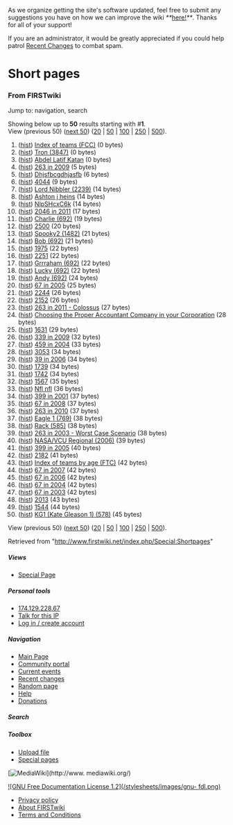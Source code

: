 As we organize getting the site's software updated, feel free to submit any
suggestions you have on how we can improve the wiki
_**_[here!](/index.php/User:Hallry/Suggestions "User:Hallry/Suggestions"
)_**_. Thanks for all of your support!

If you are an administrator, it would be greatly appreciated if you could help
patrol [Recent Changes](/index.php/Special:Recentchanges
"Special:Recentchanges" ) to combat spam.

# Short pages

### From FIRSTwiki

Jump to: navigation, search

Showing below up to **50** results starting with #**1**.  
View (previous 50) ([next
50](/index.php?title=Special:Shortpages&limit=50&offset=50))
([20](/index.php?title=Special:Shortpages&limit=20&offset=0) |
[50](/index.php?title=Special:Shortpages&limit=50&offset=0) |
[100](/index.php?title=Special:Shortpages&limit=100&offset=0) |
[250](/index.php?title=Special:Shortpages&limit=250&offset=0) |
[500](/index.php?title=Special:Shortpages&limit=500&offset=0)).

  1. ([hist](/index.php?title=Index_of_teams_%28FCC%29&action=history "Index of teams \(FCC\)" )) [Index of teams (FCC)](/index.php/Index_of_teams_%28FCC%29 "Index of teams \(FCC\)" ) (0 bytes)
  2. ([hist](/index.php?title=Tron_%283847%29&action=history "Tron \(3847\)" )) [Tron (3847)](/index.php/Tron_%283847%29 "Tron \(3847\)" ) (0 bytes)
  3. ([hist](/index.php?title=Abdel_Latif_Katan&action=history "Abdel Latif Katan" )) [Abdel Latif Katan](/index.php/Abdel_Latif_Katan "Abdel Latif Katan" ) (0 bytes)
  4. ([hist](/index.php?title=263_in_2009&action=history "263 in 2009" )) [263 in 2009](/index.php/263_in_2009 "263 in 2009" ) (5 bytes)
  5. ([hist](/index.php?title=Dhjsfbcgdhjasfb&action=history "Dhjsfbcgdhjasfb" )) [Dhjsfbcgdhjasfb](/index.php/Dhjsfbcgdhjasfb "Dhjsfbcgdhjasfb" ) (6 bytes)
  6. ([hist](/index.php?title=4044&action=history "4044" )) [4044](/index.php/4044 "4044" ) (9 bytes)
  7. ([hist](/index.php?title=Lord_Nibbler_%282239%29&action=history "Lord Nibbler \(2239\)" )) [Lord Nibbler (2239)](/index.php/Lord_Nibbler_%282239%29 "Lord Nibbler \(2239\)" ) (14 bytes)
  8. ([hist](/index.php?title=Ashton_j_heins&action=history "Ashton j heins" )) [Ashton j heins](/index.php/Ashton_j_heins "Ashton j heins" ) (14 bytes)
  9. ([hist](/index.php?title=NlpSHcxC6k&action=history "NlpSHcxC6k" )) [NlpSHcxC6k](/index.php/NlpSHcxC6k "NlpSHcxC6k" ) (14 bytes)
  10. ([hist](/index.php?title=2046_in_2011&action=history "2046 in 2011" )) [2046 in 2011](/index.php/2046_in_2011 "2046 in 2011" ) (17 bytes)
  11. ([hist](/index.php?title=Charlie_%28692%29&action=history "Charlie \(692\)" )) [Charlie (692)](/index.php/Charlie_%28692%29 "Charlie \(692\)" ) (19 bytes)
  12. ([hist](/index.php?title=2500&action=history "2500" )) [2500](/index.php/2500 "2500" ) (20 bytes)
  13. ([hist](/index.php?title=Spooky2_%281482%29&action=history "Spooky2 \(1482\)" )) [Spooky2 (1482)](/index.php/Spooky2_%281482%29 "Spooky2 \(1482\)" ) (21 bytes)
  14. ([hist](/index.php?title=Bob_%28692%29&action=history "Bob \(692\)" )) [Bob (692)](/index.php/Bob_%28692%29 "Bob \(692\)" ) (21 bytes)
  15. ([hist](/index.php?title=1975&action=history "1975" )) [1975](/index.php/1975 "1975" ) (22 bytes)
  16. ([hist](/index.php?title=2251&action=history "2251" )) [2251](/index.php/2251 "2251" ) (22 bytes)
  17. ([hist](/index.php?title=Grrraham_%28692%29&action=history "Grrraham \(692\)" )) [Grrraham (692)](/index.php/Grrraham_%28692%29 "Grrraham \(692\)" ) (22 bytes)
  18. ([hist](/index.php?title=Lucky_%28692%29&action=history "Lucky \(692\)" )) [Lucky (692)](/index.php/Lucky_%28692%29 "Lucky \(692\)" ) (22 bytes)
  19. ([hist](/index.php?title=Andy_%28692%29&action=history "Andy \(692\)" )) [Andy (692)](/index.php/Andy_%28692%29 "Andy \(692\)" ) (24 bytes)
  20. ([hist](/index.php?title=67_in_2005&action=history "67 in 2005" )) [67 in 2005](/index.php/67_in_2005 "67 in 2005" ) (25 bytes)
  21. ([hist](/index.php?title=2244&action=history "2244" )) [2244](/index.php/2244 "2244" ) (26 bytes)
  22. ([hist](/index.php?title=2152&action=history "2152" )) [2152](/index.php/2152 "2152" ) (26 bytes)
  23. ([hist](/index.php?title=263_in_2011_-_Colossus&action=history "263 in 2011 - Colossus" )) [263 in 2011 - Colossus](/index.php/263_in_2011_-_Colossus "263 in 2011 - Colossus" ) (27 bytes)
  24. ([hist](/index.php?title=Choosing_the_Proper_Accountant_Company_in_your_Corporation&action=history "Choosing the Proper Accountant Company in your Corporation" )) [Choosing the Proper Accountant Company in your Corporation](/index.php/Choosing_the_Proper_Accountant_Company_in_your_Corporation "Choosing the Proper Accountant Company in your Corporation" ) (28 bytes)
  25. ([hist](/index.php?title=1631&action=history "1631" )) [1631](/index.php/1631 "1631" ) (29 bytes)
  26. ([hist](/index.php?title=339_in_2009&action=history "339 in 2009" )) [339 in 2009](/index.php/339_in_2009 "339 in 2009" ) (32 bytes)
  27. ([hist](/index.php?title=459_in_2004&action=history "459 in 2004" )) [459 in 2004](/index.php/459_in_2004 "459 in 2004" ) (33 bytes)
  28. ([hist](/index.php?title=3053&action=history "3053" )) [3053](/index.php/3053 "3053" ) (34 bytes)
  29. ([hist](/index.php?title=39_in_2006&action=history "39 in 2006" )) [39 in 2006](/index.php/39_in_2006 "39 in 2006" ) (34 bytes)
  30. ([hist](/index.php?title=1739&action=history "1739" )) [1739](/index.php/1739 "1739" ) (34 bytes)
  31. ([hist](/index.php?title=1742&action=history "1742" )) [1742](/index.php/1742 "1742" ) (34 bytes)
  32. ([hist](/index.php?title=1567&action=history "1567" )) [1567](/index.php/1567 "1567" ) (35 bytes)
  33. ([hist](/index.php?title=Nfl_nfl&action=history "Nfl nfl" )) [Nfl nfl](/index.php/Nfl_nfl "Nfl nfl" ) (36 bytes)
  34. ([hist](/index.php?title=399_in_2001&action=history "399 in 2001" )) [399 in 2001](/index.php/399_in_2001 "399 in 2001" ) (37 bytes)
  35. ([hist](/index.php?title=67_in_2008&action=history "67 in 2008" )) [67 in 2008](/index.php/67_in_2008 "67 in 2008" ) (37 bytes)
  36. ([hist](/index.php?title=263_in_2010&action=history "263 in 2010" )) [263 in 2010](/index.php/263_in_2010 "263 in 2010" ) (37 bytes)
  37. ([hist](/index.php?title=Eagle_1_%28769%29&action=history "Eagle 1 \(769\)" )) [Eagle 1 (769)](/index.php/Eagle_1_%28769%29 "Eagle 1 \(769\)" ) (38 bytes)
  38. ([hist](/index.php?title=Rack_%28585%29&action=history "Rack \(585\)" )) [Rack (585)](/index.php/Rack_%28585%29 "Rack \(585\)" ) (38 bytes)
  39. ([hist](/index.php?title=263_in_2003_-_Worst_Case_Scenario&action=history "263 in 2003 - Worst Case Scenario" )) [263 in 2003 - Worst Case Scenario](/index.php/263_in_2003_-_Worst_Case_Scenario "263 in 2003 - Worst Case Scenario" ) (38 bytes)
  40. ([hist](/index.php?title=NASA/VCU_Regional_%282006%29&action=history "NASA/VCU Regional \(2006\)" )) [NASA/VCU Regional (2006)](/index.php/NASA/VCU_Regional_%282006%29 "NASA/VCU Regional \(2006\)" ) (39 bytes)
  41. ([hist](/index.php?title=399_in_2005&action=history "399 in 2005" )) [399 in 2005](/index.php/399_in_2005 "399 in 2005" ) (40 bytes)
  42. ([hist](/index.php?title=2182&action=history "2182" )) [2182](/index.php/2182 "2182" ) (41 bytes)
  43. ([hist](/index.php?title=Index_of_teams_by_age_%28FTC%29&action=history "Index of teams by age \(FTC\)" )) [Index of teams by age (FTC)](/index.php/Index_of_teams_by_age_%28FTC%29 "Index of teams by age \(FTC\)" ) (42 bytes)
  44. ([hist](/index.php?title=67_in_2007&action=history "67 in 2007" )) [67 in 2007](/index.php/67_in_2007 "67 in 2007" ) (42 bytes)
  45. ([hist](/index.php?title=67_in_2006&action=history "67 in 2006" )) [67 in 2006](/index.php/67_in_2006 "67 in 2006" ) (42 bytes)
  46. ([hist](/index.php?title=67_in_2004&action=history "67 in 2004" )) [67 in 2004](/index.php/67_in_2004 "67 in 2004" ) (42 bytes)
  47. ([hist](/index.php?title=67_in_2003&action=history "67 in 2003" )) [67 in 2003](/index.php/67_in_2003 "67 in 2003" ) (42 bytes)
  48. ([hist](/index.php?title=2013&action=history "2013" )) [2013](/index.php/2013 "2013" ) (43 bytes)
  49. ([hist](/index.php?title=1544&action=history "1544" )) [1544](/index.php/1544 "1544" ) (44 bytes)
  50. ([hist](/index.php?title=KG1_%28Kate_Gleason_1%29_%28578%29&action=history "KG1 \(Kate Gleason 1\) \(578\)" )) [KG1 (Kate Gleason 1) (578)](/index.php/KG1_%28Kate_Gleason_1%29_%28578%29 "KG1 \(Kate Gleason 1\) \(578\)" ) (45 bytes)

View (previous 50) ([next
50](/index.php?title=Special:Shortpages&limit=50&offset=50))
([20](/index.php?title=Special:Shortpages&limit=20&offset=0) |
[50](/index.php?title=Special:Shortpages&limit=50&offset=0) |
[100](/index.php?title=Special:Shortpages&limit=100&offset=0) |
[250](/index.php?title=Special:Shortpages&limit=250&offset=0) |
[500](/index.php?title=Special:Shortpages&limit=500&offset=0)).

Retrieved from "<http://www.firstwiki.net/index.php/Special:Shortpages>"

##### Views

  * [Special Page](/index.php/Special:Shortpages)

##### Personal tools

  * [174.129.228.67](/index.php/User:174.129.228.67)
  * [Talk for this IP](/index.php/User_talk:174.129.228.67)
  * [Log in / create account](/index.php?title=Special:Userlogin&returnto=Special:Shortpages)

[](/index.php/Main_Page "Main Page" )

##### Navigation

  * [Main Page](/index.php/Main_Page)
  * [Community portal](/index.php/FIRSTwiki:Community_portal)
  * [Current events](/index.php/Current_events)
  * [Recent changes](/index.php/Special:Recentchanges)
  * [Random page](/index.php/Special:Random)
  * [Help](/index.php/FIRSTwiki:Help)
  * [Donations](/index.php/FIRSTwiki:Site_support)

##### Search



##### Toolbox

  * [Upload file](/index.php/Special:Upload)
  * [Special pages](/index.php/Special:Specialpages)

[![MediaWiki](/skins/common/images/poweredby_mediawiki_88x31.png)](http://www.
mediawiki.org/)

[![GNU Free Documentation License 1.2](/stylesheets/images/gnu-
fdl.png)](http://www.gnu.org/copyleft/fdl.html)

  * [Privacy policy](/index.php/FIRSTwiki:Privacy_policy "FIRSTwiki:Privacy policy" )
  * [About FIRSTwiki](/index.php/FIRSTwiki:About "FIRSTwiki:About" )
  * [Terms and Conditions](/index.php/FIRSTwiki:Terms_and_conditions "FIRSTwiki:Terms and conditions" )

